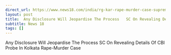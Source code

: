 ```yaml
---
direct_url: https://www.news18.com/india/rg-kar-rape-murder-case-supreme-court-cbi-details-kolkata-hospital-doctor-raped-murdered-9053678.html
layout: post
title:  Any Disclosure Will Jeopardise The Process   SC On Revealing Details Of CBI Probe In Kolkata Rape-Murder Case
subtitle: News 18
tags: []
---
```


 Any Disclosure Will Jeopardise The Process   SC On Revealing Details Of CBI Probe In Kolkata Rape-Murder Case
